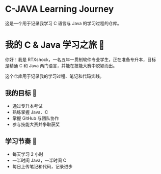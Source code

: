 # C-JAVA Learning Journey

这是一个用于记录我学习 C 语言与 Java 的学习过程的仓库。

# 我的 C & Java 学习之旅 🚀

你好！我是 RTXshock，一名五年一贯制软件专业学生，正在准备专升本，目标是精通 C 和 Java 两门语言，并能在技能大赛中脱颖而出。

这个仓库用于记录我的学习过程、笔记和代码实践。

## 我的目标 🎯
- 通过专升本考试
- 熟练掌握 Java、C
- 掌握 GitHub 与团队协作
- 参与技能大赛并争取获奖

## 学习节奏 📅
- 每天学习 2 小时
- 一半时间 Java，一半时间 C
- 每日上传笔记和代码，记录进步
